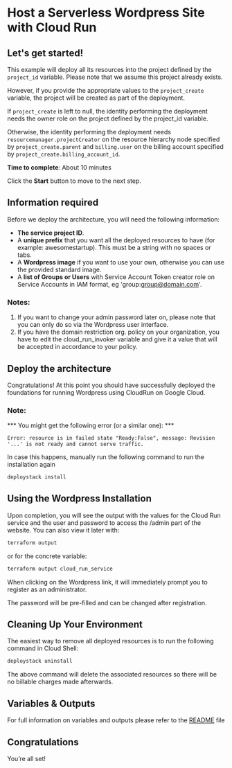 # Host a Serverless Wordpress Site with Cloud Run

## Let's get started!

This example will deploy all its resources into the project defined by the `project_id` variable. Please note that we assume this project already exists. 

However, if you provide the appropriate values to the `project_create` variable, the project will be created as part of the deployment.

If `project_create` is left to null, the identity performing the deployment needs the owner role on the project defined by the project_id variable. 

Otherwise, the identity performing the deployment needs `resourcemanager.projectCreator` on the resource hierarchy node specified by `project_create.parent` and `billing.user` on the billing account specified by `project_create.billing_account_id`.

**Time to complete**: About 10 minutes

Click the **Start** button to move to the next step.

## Information required

Before we deploy the architecture, you will need the following information:

* __The service project ID__.
* A __unique prefix__ that you want all the deployed resources to have (for example: awesomestartup). This must be a string with no spaces or tabs.
* A __Wordpress image__ if you want to use your own, otherwise you can use the provided standard image.
* A __list of Groups or Users__ with Service Account Token creator role on Service Accounts in IAM format, eg 'group:group@domain.com'.

### Notes:

1. If you want to change your admin password later on, please note that you can only do so via the Wordpress user interface.
2. If you have the domain restriction org. policy on your organization, you have to edit the cloud_run_invoker variable and give it a value that will be accepted in accordance to your policy.

## Deploy the architecture
Congratulations! At this point you should have successfully deployed the foundations for running Wordpress using CloudRun on Google Cloud.

### Note: 
*** You might get the following error (or a similar one): ***

```
Error: resource is in failed state "Ready:False", message: Revision '...' is not ready and cannot serve traffic.
```

In case this happens, manually run the following command to run the installation again

```bash
deploystack install
```

## Using the Wordpress Installation

Upon completion, you will see the output with the values for the Cloud Run service and the user and password to access the /admin part of the website. You can also view it later with:

``` bash
terraform output
```

or for the concrete variable:

``` bash
terraform output cloud_run_service
```

When clicking on the Wordpress link, it will immediately prompt you to register as an administrator. 

The password will be pre-filled and can be changed after registration.

## Cleaning Up Your Environment
The easiest way to remove all deployed resources is to run the following command in Cloud Shell:

```bash
deploystack uninstall
```

The above command will delete the associated resources so there will be no billable charges made afterwards.

## Variables & Outputs

For full information on variables and outputs please refer to the [README](https://github.com/GoogleCloudPlatform/deploystack-wordpress-on-cloudrun/blob/main/README.md#variables) file

## Congratulations

<walkthrough-conclusion-trophy></walkthrough-conclusion-trophy>

You’re all set!
